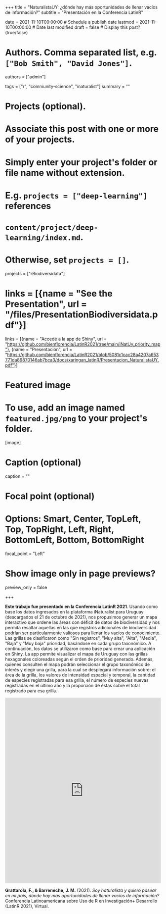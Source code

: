 +++
title = "NaturalistaUY: ¿dónde hay más oportunidades de llenar vacíos de información?"
subtitle = "Presentación en la Conferencia LatinR"

date = 2021-11-10T00:00:00  # Schedule a publish date
lastmod = 2021-11-10T00:00:00 # Date last modified
draft = false  # Display this post? (true/false)

# Authors. Comma separated list, e.g. `["Bob Smith", "David Jones"]`.
authors = ["admin"]

tags = ["r", "community-science", "inaturalist"]
summary = ""

# Projects (optional).
#   Associate this post with one or more of your projects.
#   Simply enter your project's folder or file name without extension.
#   E.g. `projects = ["deep-learning"]` references
#   `content/project/deep-learning/index.md`.
#   Otherwise, set `projects = []`.
projects = ["rBiodiversidata"]

# links = [{name = "See the Presentation", url = "/files/PresentationBiodiversidata.pdf"}]
links = [{name = "Accedé a la app de Shiny", url = "https://github.com/bienflorencia/LatinR2021/tree/main/iNatUy_priority_map"}, {name = "Presentación", url = "https://github.com/bienflorencia/LatinR2021/blob/5081c1cac28a4207a653771da89870146ab7bca3/docs/xaringan_latinR/Presentacion_NaturalistaUY.pdf"}]

# Featured image
# To use, add an image named `featured.jpg/png` to your project's folder.
[image]
  # Caption (optional)
  caption = ""

  # Focal point (optional)
  # Options: Smart, Center, TopLeft, Top, TopRight, Left, Right, BottomLeft, Bottom, BottomRight
  focal_point = "Left"

  # Show image only in page previews?
  preview_only = false

+++

**Este trabajo fue presentado en la Conferencia LatinR 2021**. Usando como base los datos ingresados en la plataforma iNaturalist para Uruguay (descargados el 21 de octubre de 2021), nos propusimos generar un mapa interactivo que ordene las áreas con déficit de datos de biodiversidad y nos permita resaltar aquellas en las que registros adicionales de biodiversidad podrían ser particularmente valiosos para llenar los vacíos de conocimiento. Las grillas se clasificaron como "Sin registros", "Muy alta", "Alta", "Media", "Baja" y "Muy baja" prioridad, basándose en cada grupo taxonómico. A continuación, los datos se utilizaron como base para crear una aplicación en Shiny. La app permite visualizar el mapa de Uruguay con las grillas hexagonales coloreadas según el orden de prioridad generado. Además, quienes consulten el mapa podrán seleccionar el grupo taxonómico de interés y elegir una grilla, para la cual se desplegará información sobre: el área de la grilla, los valores de intensidad espacial y temporal, la cantidad de especies registradas para esa grilla, el número de especies nuevas registradas en el último año y la proporción de éstas sobre el total registrado para esa grilla.


<iframe height="600px" width="100%" frameborder="no" src="https://bienflorencia.shinyapps.io/iNatUy_priority_map/"> </iframe>

**Grattarola, F., & Barreneche, J. M.** (2021). *Soy naturalista y quiero pasear en mi país, dónde hay más oportunidades de llenar vacíos de información?* Conferencia Latinoamericana sobre Uso de R en Investigación+ Desarrollo (LatinR 2021), Virtual.
